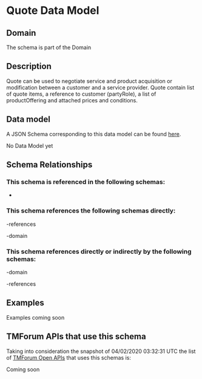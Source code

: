 # Quote Data Model

## Domain

The  schema is part of the  Domain

## Description

Quote can be used to negotiate service and product acquisition or modification between a customer and a service provider. Quote contain list of quote items, a reference to customer (partyRole), a list of productOffering and attached prices and conditions.

## Data model

A JSON Schema corresponding to this data model can be found
[here](https://github.com/tmforum-rand/schemas/blob/candidates/Customer/Quote.schema.json).

No Data Model yet

## Schema Relationships

### This schema is referenced in the following schemas:

-

### This schema references the following schemas directly:

-references

-domain

### This schema references directly or indirectly by the following schemas:

-domain

-references



## Examples

Examples coming soon

## TMForum APIs that use this schema

Taking into consideration the snapshot of 04/02/2020 03:32:31 UTC the list of [TMForum Open APIs](https://www.tmforum.org/open-apis/) that uses this schemas is:

Coming soon
